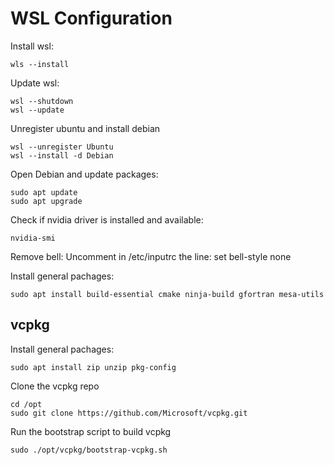 # WSL Configuration

Install wsl:
```
wls --install
```

Update wsl:
```
wsl --shutdown
wsl --update
```

Unregister ubuntu and install debian
```
wsl --unregister Ubuntu
wsl --install -d Debian
```

Open Debian and update packages:
```
sudo apt update
sudo apt upgrade
```

Check if nvidia driver is installed and available:
```
nvidia-smi
```

Remove bell:
Uncomment in /etc/inputrc the line: set bell-style none

Install general pachages:
```
sudo apt install build-essential cmake ninja-build gfortran mesa-utils
```

## vcpkg
Install general pachages:
```
sudo apt install zip unzip pkg-config
```

Clone the vcpkg repo
```
cd /opt
sudo git clone https://github.com/Microsoft/vcpkg.git
```

Run the bootstrap script to build vcpkg
```
sudo ./opt/vcpkg/bootstrap-vcpkg.sh
```
